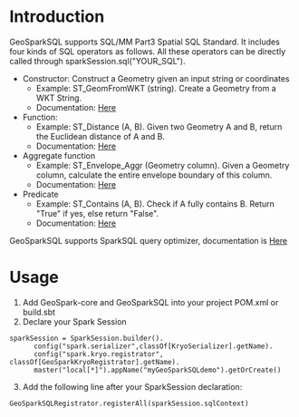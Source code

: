 # Introduction

GeoSparkSQL supports SQL/MM Part3 Spatial SQL Standard. It includes four kinds of SQL operators as follows. All these operators can be directly called through sparkSession.sql("YOUR_SQL").

* Constructor: Construct a Geometry given an input string or coordinates
  * Example: ST_GeomFromWKT (string). Create a Geometry from a WKT String.
  * Documentation: [Here](./GeoSparkSQL-Constructor)
* Function:
  * Example: ST_Distance (A, B). Given two Geometry A and B, return the Euclidean distance of A and B.
  * Documentation: [Here](./GeoSparkSQL-Function)
* Aggregate function
  * Example: ST_Envelope_Aggr (Geometry column). Given a Geometry column, calculate the entire envelope boundary of this column.
  * Documentation: [Here](./GeoSparkSQL-AggregateFunction)
* Predicate
  * Example: ST_Contains (A, B). Check if A fully contains B. Return "True" if yes, else return "False".
  * Documentation: [Here](./GeoSparkSQL-Predicate)

GeoSparkSQL supports SparkSQL query optimizer, documentation is [Here](./GeoSparkSQL-Optimizer)

# Usage

1. Add GeoSpark-core and GeoSparkSQL into your project POM.xml or build.sbt
2. Declare your Spark Session
```
sparkSession = SparkSession.builder().
      config("spark.serializer",classOf[KryoSerializer].getName).
      config("spark.kryo.registrator", classOf[GeoSparkKryoRegistrator].getName).
      master("local[*]").appName("myGeoSparkSQLdemo").getOrCreate()
```
3. Add the following line after your SparkSession declaration:
```
GeoSparkSQLRegistrator.registerAll(sparkSession.sqlContext)
```
